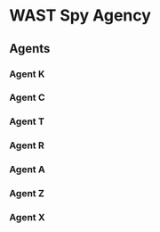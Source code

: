
# WAST Spy Agency

## Agents
### Agent K
### Agent C
### Agent T
### Agent R
### Agent A
### Agent Z
### Agent X

